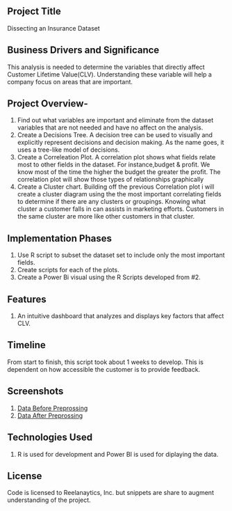 

## Project Title 
Dissecting an Insurance Dataset

## Business Drivers and Significance
This analysis is needed to determine the variables that directly affect Customer Lifetime Value(CLV). Understanding these variable will help a company focus on areas that are important.

## Project Overview-
1. Find out what variables are important and eliminate from the dataset variables that are not needed and have no affect on the analysis.
2. Create a Decisions Tree. A decision tree can be used to visually and explicitly represent decisions and decision making. As the name goes, it uses a tree-like model of decisions. 
3. Create a Correleation Plot. A correlation plot shows what fields relate most to other fields in the dataset. For instance,budget & profit. We know most of the time the higher the budget the greater the profit. The correlation plot will show those types of relationships graphically
4. Create a Cluster chart. Building off the previous Correlation plot i will create a cluster diagram using the the most important correlating fields to determine if there are any clusters or groupings. Knowing what cluster a customer falls in can assists in marketing efforts.  Customers in the same cluster are more like other customers in that cluster.

## Implementation Phases

1. Use R script to subset the dataset set to include only the most important fields.
2. Create scripts for each of the plots.
3. Create a Power Bi visual using the R Scripts developed from #2.

## Features
1. An intuitive dashboard that analyzes and displays key factors that affect CLV.

## Timeline
From start to finish, this script took about 1 weeks to develop. This is dependent on how accessible the customer is to provide feedback. 

## Screenshots
1. [Data Before Preprossing](/data_preparation/Film_Dataset_Before.csv)
2. [Data After Preprossing](/data_preparation/Film_Dataset_After.csv)

## Technologies Used
1. R is used for development and Power BI is used for diplaying the data.

## License
Code is licensed to Reelanaytics, Inc. but snippets are share to augment understanding of the project.



